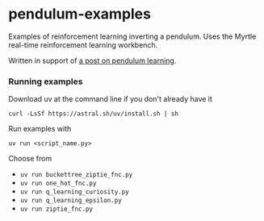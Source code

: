 # pendulum-examples

Examples of reinforcement learning inverting a pendulum.
Uses the Myrtle real-time reinforcement learning workbench.

Written in support of
[a post on pendulum learning](https://brandonrohrer.com/pendulum.html).

### Running examples

Download uv at the command line if you don't already have it

    curl -LsSf https://astral.sh/uv/install.sh | sh

Run examples with

    uv run <script_name.py>

Choose from
- `uv run buckettree_ziptie_fnc.py` 
- `uv run one_hot_fnc.py` 
- `uv run q_learning_curiosity.py` 
- `uv run q_learning_epsilon.py` 
- `uv run ziptie_fnc.py` 

